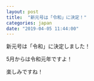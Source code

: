 ```yaml
---
layout: post
title:  "新元号は「令和」に決定！"
categories: japan
date: "2019-04-05 11:44:00"
---
```



新元号は「令和」に決定しました！


5月からは令和元年ですよ！


楽しみですね！


